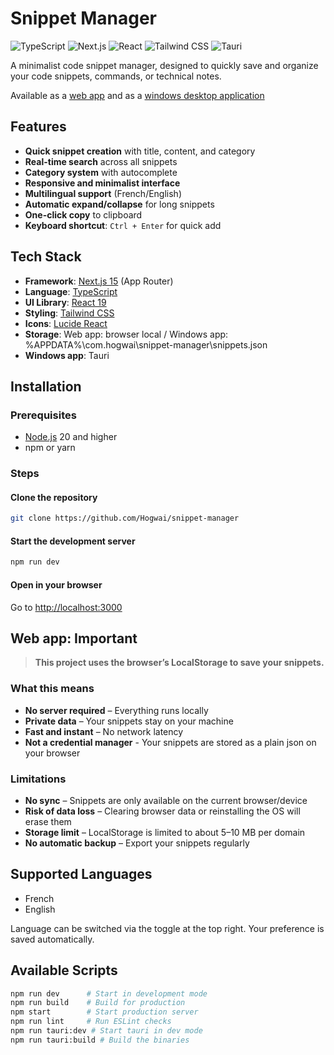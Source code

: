 # Snippet Manager

![TypeScript](https://img.shields.io/badge/TypeScript-007ACC?style=flat\&logo=typescript\&logoColor=white)
![Next.js](https://img.shields.io/badge/Next.js-000000?style=flat\&logo=next.js\&logoColor=white)
![React](https://img.shields.io/badge/React-61DAFB?style=flat\&logo=react\&logoColor=black)
![Tailwind CSS](https://img.shields.io/badge/Tailwind_CSS-38B2AC?style=flat\&logo=tailwind-css\&logoColor=white)
![Tauri](https://img.shields.io/badge/Tauri-24C8D8?logo=tauri&logoColor=fff)

A minimalist code snippet manager, designed to quickly save and organize your code snippets, commands, or technical notes.

Available as a [web app](https://hogwai.github.io/snippet-manager/) and as a [windows desktop application](https://github.com/Hogwai/snippet-manager/releases/)

## Features

* **Quick snippet creation** with title, content, and category
* **Real-time search** across all snippets
* **Category system** with autocomplete
* **Responsive and minimalist interface**
* **Multilingual support** (French/English)
* **Automatic expand/collapse** for long snippets
* **One-click copy** to clipboard
* **Keyboard shortcut**: `Ctrl + Enter` for quick add

## Tech Stack

* **Framework**: [Next.js 15](https://nextjs.org/) (App Router)
* **Language**: [TypeScript](https://www.typescriptlang.org/)
* **UI Library**: [React 19](https://react.dev/)
* **Styling**: [Tailwind CSS](https://tailwindcss.com/)
* **Icons**: [Lucide React](https://lucide.dev/)
* **Storage**: Web app: browser local / Windows app: %APPDATA%\com.hogwai\snippet-manager\snippets.json
* **Windows app**: Tauri  

## Installation

### Prerequisites

* [Node.js](https://nodejs.org/) 20 and higher
* npm or yarn

### Steps

#### Clone the repository

```bash
git clone https://github.com/Hogwai/snippet-manager
```

#### Start the development server

```bash
npm run dev
```

#### Open in your browser

Go to [http://localhost:3000](http://localhost:3000)

## Web app: Important 

> **This project uses the browser’s LocalStorage to save your snippets.**

### What this means

* **No server required** – Everything runs locally
* **Private data** – Your snippets stay on your machine
* **Fast and instant** – No network latency
* **Not a credential manager** - Your snippets are stored as a plain json on your browser

### Limitations

* **No sync** – Snippets are only available on the current browser/device
* **Risk of data loss** – Clearing browser data or reinstalling the OS will erase them
* **Storage limit** – LocalStorage is limited to about 5–10 MB per domain
* **No automatic backup** – Export your snippets regularly

## Supported Languages

* French
* English

Language can be switched via the toggle at the top right. Your preference is saved automatically.

## Available Scripts

```bash
npm run dev      # Start in development mode
npm run build    # Build for production
npm start        # Start production server
npm run lint     # Run ESLint checks
npm run tauri:dev # Start tauri in dev mode
npm run tauri:build # Build the binaries
```
